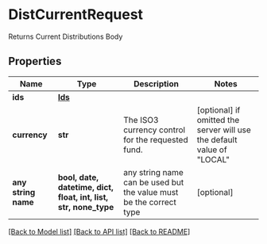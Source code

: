 # DistCurrentRequest

Returns Current Distributions Body

## Properties
Name | Type | Description | Notes
------------ | ------------- | ------------- | -------------
**ids** | [**Ids**](Ids.md) |  | 
**currency** | **str** | The ISO3 currency control for the requested fund. | [optional]  if omitted the server will use the default value of "LOCAL"
**any string name** | **bool, date, datetime, dict, float, int, list, str, none_type** | any string name can be used but the value must be the correct type | [optional]

[[Back to Model list]](../README.md#documentation-for-models) [[Back to API list]](../README.md#documentation-for-api-endpoints) [[Back to README]](../README.md)


